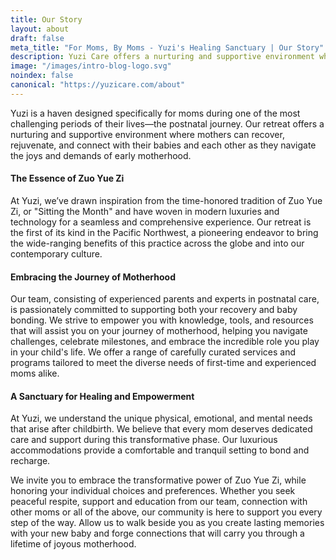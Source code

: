 ```yaml
---
title: Our Story
layout: about
draft: false
meta_title: "For Moms, By Moms - Yuzi's Healing Sanctuary | Our Story"
description: Yuzi Care offers a nurturing and supportive environment where mothers can recover, rejuvenate, and connect with their babies and each other. Read Our Story.
image: "/images/intro-blog-logo.svg"
noindex: false
canonical: "https://yuzicare.com/about"
---
```


Yuzi is a haven designed specifically for moms during one of the most challenging periods of their lives—the postnatal journey. Our retreat offers a nurturing and supportive environment where mothers can recover,  rejuvenate, and connect with their babies and each other as they navigate the joys and demands of early motherhood.

#### The Essence of Zuo Yue Zi

At Yuzi, we’ve drawn inspiration from the time-honored tradition of Zuo Yue Zi, or "Sitting the Month" and have woven in modern luxuries and technology for a seamless and comprehensive experience. Our retreat is the first of its kind in the Pacific Northwest, a pioneering endeavor to bring the wide-ranging benefits of this practice across the globe and into our contemporary culture.

#### Embracing the Journey of Motherhood

Our team, consisting of experienced parents and experts in postnatal care, is passionately committed to supporting both your recovery and baby bonding. We strive to empower you with knowledge, tools, and resources that will assist you on your journey of motherhood, helping you navigate challenges, celebrate milestones, and embrace the incredible role you play in your child's life. We offer a range of carefully curated services and programs tailored to meet the diverse needs of first-time and experienced moms alike.

#### A Sanctuary for Healing and Empowerment

At Yuzi, we understand the unique physical, emotional, and mental needs that arise after childbirth. We believe that every mom deserves dedicated care and support during this transformative phase. Our luxurious accommodations provide a comfortable and tranquil setting to bond and recharge.


We invite you to embrace the transformative power of Zuo Yue Zi, while honoring your individual choices and preferences. Whether you seek peaceful respite, support and education from our team, connection with other moms or all of the above, our community is here to support you every step of the way.  Allow us to walk beside you as you create lasting memories with your new baby and forge connections that will carry you through a lifetime of joyous motherhood.
